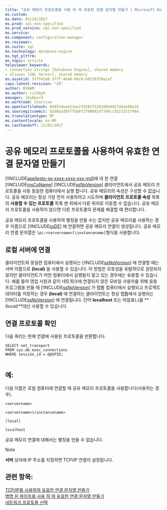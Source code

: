 ```yaml
---
title: "공유 메모리 프로토콜을 사용 하 여 유효한 연결 문자열 만들기 | Microsoft Docs"
ms.custom: 
ms.date: 03/14/2017
ms.prod: sql-non-specified
ms.prod_service: sql-non-specified
ms.service: 
ms.component: configuration-manager
ms.reviewer: 
ms.suite: sql
ms.technology: database-engine
ms.tgt_pltfrm: 
ms.topic: article
helpviewer_keywords:
- connection strings [Database Engine], shared memory
- aliases [SQL Server], shared memory
ms.assetid: 5fff42e8-377f-4b40-b0c8-b02393f8a1af
caps.latest.revision: "25"
author: BYHAM
ms.author: rickbyh
manager: jhubbard
ms.workload: Inactive
ms.openlocfilehash: 05853deae21ee27d582f3263d6b9427ddae88a1b
ms.sourcegitcommit: b2d8a2d95ffbb6f2f98692d7760cc5523151f99d
ms.translationtype: MT
ms.contentlocale: ko-KR
ms.lasthandoff: 12/05/2017
---
```

# <a name="creating-a-valid-connection-string-using-shared-memory-protocol"></a>공유 메모리 프로토콜을 사용하여 유효한 연결 문자열 만들기
[!INCLUDE[appliesto-ss-xxxx-xxxx-xxx-md](../../includes/appliesto-ss-xxxx-xxxx-xxx-md.md)]에 대 한 연결 [!INCLUDE[msCoName](../../includes/msconame-md.md)] [!INCLUDE[ssNoVersion](../../includes/ssnoversion-md.md)] 클라이언트에서 공유 메모리 프로토콜을 사용 동일한 컴퓨터에서 실행 합니다. 공유 메모리의 속성은 구성할 수 없습니다. 공유 메모리는 항상 가장 먼저 사용하려고 시도하며 **클라이언트 프로토콜 속성** 목록의 **사용할 수 있는 프로토콜** 목록 맨 위에서 다른 위치로 이동할 수 없습니다. 공유 메모리 프로토콜을 사용하지 않으면 다른 프로토콜의 문제를 해결할 때 편리합니다.  
  
 공유 메모리 프로토콜을 사용하여 별칭을 만들 수는 없지만 공유 메모리를 사용하는 경우 이름으로 [!INCLUDE[ssDE](../../includes/ssde-md.md)] 에 연결하면 공유 메모리 연결이 생성됩니다. 공유 메모리 연결 문자열은 `lpc:<servername>[\instancename]`형식을 사용합니다.  
  
## <a name="connecting-to-the-local-server"></a>로컬 서버에 연결  
 클라이언트와 동일한 컴퓨터에서 실행되는 [!INCLUDE[ssNoVersion](../../includes/ssnoversion-md.md)] 에 연결할 때는 서버 이름으로 **(local)** 을 사용할 수 있습니다. 이 방법은 모호성을 유발하므로 권장되지 않지만 클라이언트가 어떤 컴퓨터에서 실행될지 알고 있는 경우에는 유용할 수 있습니다. 예를 들어 영업 사원과 같이 네트워크에 연결되지 않은 모바일 사용자를 위해 응용 프로그램을 만들 때 [!INCLUDE[ssNoVersion](../../includes/ssnoversion-md.md)] 가 랩톱 컴퓨터에서 실행되고 프로젝트 데이터를 저장하는 경우 **(local)** 에 연결하는 클라이언트는 항상 랩톱에서 실행되는 [!INCLUDE[ssNoVersion](../../includes/ssnoversion-md.md)] 에 연결됩니다. 단어 **localhost** 또는 마침표(**.**)를 **(local)**대신 사용할 수 있습니다.  
  
## <a name="verifying-your-connection-protocol"></a>연결 프로토콜 확인  
 다음 쿼리는 현재 연결에 사용된 프로토콜을 반환합니다.  
  
```  
SELECT net_transport   
FROM sys.dm_exec_connections   
WHERE session_id = @@SPID;  
  
```  
  
## <a name="examples"></a>예:  
 다음 이름은 로컬 컴퓨터에 연결할 때 공유 메모리 프로토콜을 사용합니다(사용하는 경우).  
  
 `<servername>`  
  
 `<servername>\<instancename>`  
  
 `(local)`  
  
 `localhost`  
  
 공유 메모리 연결에 대해서는 별칭을 만들 수 없습니다.  
  
> [!NOTE]  
>  **서버** 상자에 IP 주소를 지정하면 TCP/IP 연결이 설정됩니다.  
  
## <a name="see-also"></a>관련 항목:  
 [TCP/IP를 사용하여 유효한 연결 문자열 만들기](../../tools/configuration-manager/creating-a-valid-connection-string-using-tcp-ip.md)   
 [명명 된 파이프를 사용 하 여 유효한 연결 문자열 만들기](http://msdn.microsoft.com/library/90930ff2-143b-4651-8ae3-297103600e4f)   
 [네트워크 프로토콜 선택](http://msdn.microsoft.com/library/6565fb7d-b076-4447-be90-e10d0dec359a)  
  
  
